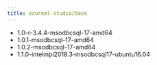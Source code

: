 ```yaml
---
title: azureml-studio/base
---
```

- 1.0-r-3.4.4-msodbcsql-17-amd64
- 1.0.1-msodbcsql-17-amd64
- 1.0.2-msodbcsql-17-amd64
- 1.1.0-intelmpi2018.3-msodbcsql17-ubuntu16.04
